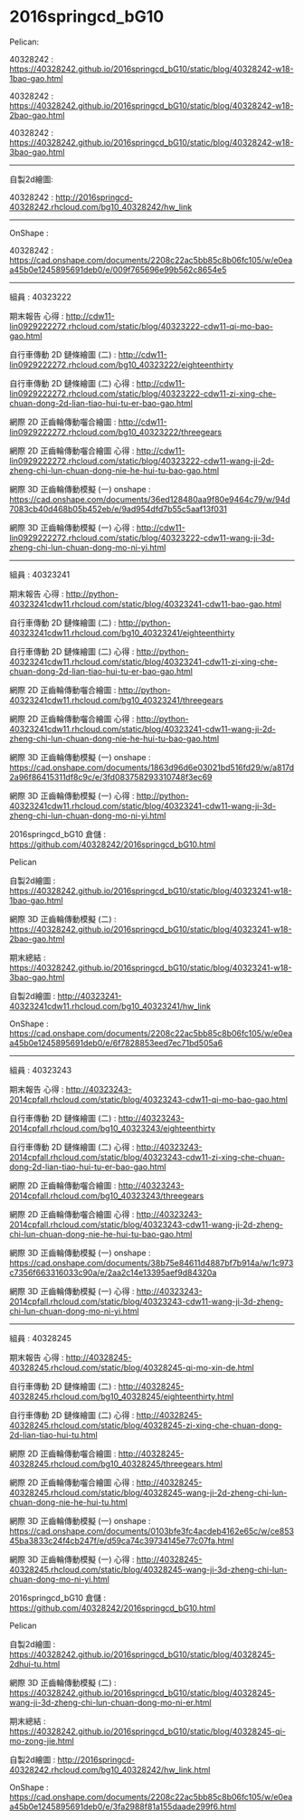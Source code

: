 ﻿# 2016springcd_bG10
Pelican: 

40328242 : https://40328242.github.io/2016springcd_bG10/static/blog/40328242-w18-1bao-gao.html

40328242 : https://40328242.github.io/2016springcd_bG10/static/blog/40328242-w18-2bao-gao.html

40328242 : https://40328242.github.io/2016springcd_bG10/static/blog/40328242-w18-3bao-gao.html

----------------------------------------------------------------------

自製2d繪圖:

40328242 : http://2016springcd-40328242.rhcloud.com/bg10_40328242/hw_link

-----------------------------------------------------------

OnShape :

40328242 : https://cad.onshape.com/documents/2208c22ac5bb85c8b06fc105/w/e0eaa45b0e1245895691deb0/e/009f765696e99b562c8654e5


-----------------------------------------------------------


組員 : 40323222

期末報告 心得 : http://cdw11-lin0929222272.rhcloud.com/static/blog/40323222-cdw11-qi-mo-bao-gao.html

自行車傳動 2D 鏈條繪圖 (二) : http://cdw11-lin0929222272.rhcloud.com/bg10_40323222/eighteenthirty

自行車傳動 2D 鏈條繪圖 (二) 心得 : http://cdw11-lin0929222272.rhcloud.com/static/blog/40323222-cdw11-zi-xing-che-chuan-dong-2d-lian-tiao-hui-tu-er-bao-gao.html

網際 2D 正齒輪傳動囓合繪圖 : http://cdw11-lin0929222272.rhcloud.com/bg10_40323222/threegears

網際 2D 正齒輪傳動囓合繪圖 心得 : http://cdw11-lin0929222272.rhcloud.com/static/blog/40323222-cdw11-wang-ji-2d-zheng-chi-lun-chuan-dong-nie-he-hui-tu-bao-gao.html

網際 3D 正齒輪傳動模擬 (一) onshape : https://cad.onshape.com/documents/36ed128480aa9f80e9464c79/w/94d7083cb40d468b05b452eb/e/9ad954dfd7b55c5aaf13f031

網際 3D 正齒輪傳動模擬 (一) 心得 : http://cdw11-lin0929222272.rhcloud.com/static/blog/40323222-cdw11-wang-ji-3d-zheng-chi-lun-chuan-dong-mo-ni-yi.html

-----------------------------------------------------------
組員 : 40323241 

期末報告 心得 : http://python-40323241cdw11.rhcloud.com/static/blog/40323241-cdw11-bao-gao.html 

自行車傳動 2D 鏈條繪圖 (二) : http://python-40323241cdw11.rhcloud.com/bg10_40323241/eighteenthirty 

自行車傳動 2D 鏈條繪圖 (二) 心得 : http://python-40323241cdw11.rhcloud.com/static/blog/40323241-cdw11-zi-xing-che-chuan-dong-2d-lian-tiao-hui-tu-er-bao-gao.html 

網際 2D 正齒輪傳動囓合繪圖 : http://python-40323241cdw11.rhcloud.com/bg10_40323241/threegears 

網際 2D 正齒輪傳動囓合繪圖 心得 : http://python-40323241cdw11.rhcloud.com/static/blog/40323241-cdw11-wang-ji-2d-zheng-chi-lun-chuan-dong-nie-he-hui-tu-bao-gao.html 

網際 3D 正齒輪傳動模擬 (一) onshape : https://cad.onshape.com/documents/1863d96d6e03021bd516fd29/w/a817d2a96f86415311df8c9c/e/3fd083758293310748f3ec69 

網際 3D 正齒輪傳動模擬 (一) 心得 : http://python-40323241cdw11.rhcloud.com/static/blog/40323241-cdw11-wang-ji-3d-zheng-chi-lun-chuan-dong-mo-ni-yi.html 

2016springcd_bG10 倉儲 : 
https://github.com/40328242/2016springcd_bG10.html

Pelican

自製2d繪圖 : 
https://40328242.github.io/2016springcd_bG10/static/blog/40323241-w18-1bao-gao.html

網際 3D 正齒輪傳動模擬 (二) : 
https://40328242.github.io/2016springcd_bG10/static/blog/40323241-w18-2bao-gao.html

期末總結 : 
https://40328242.github.io/2016springcd_bG10/static/blog/40323241-w18-3bao-gao.html

自製2d繪圖 : 
http://40323241-40323241cdw11.rhcloud.com/bg10_40323241/hw_link

OnShape : 
https://cad.onshape.com/documents/2208c22ac5bb85c8b06fc105/w/e0eaa45b0e1245895691deb0/e/6f7828853eed7ec71bd505a6


-----------------------------------------------------------

組員 : 40323243

期末報告 心得 : http://40323243-2014cpfall.rhcloud.com/static/blog/40323243-cdw11-qi-mo-bao-gao.html

自行車傳動 2D 鏈條繪圖 (二) : http://40323243-2014cpfall.rhcloud.com/bg10_40323243/eighteenthirty

自行車傳動 2D 鏈條繪圖 (二) 心得 : http://40323243-2014cpfall.rhcloud.com/static/blog/40323243-cdw11-zi-xing-che-chuan-dong-2d-lian-tiao-hui-tu-er-bao-gao.html

網際 2D 正齒輪傳動囓合繪圖 : http://40323243-2014cpfall.rhcloud.com/bg10_40323243/threegears

網際 2D 正齒輪傳動囓合繪圖 心得 : http://40323243-2014cpfall.rhcloud.com/static/blog/40323243-cdw11-wang-ji-2d-zheng-chi-lun-chuan-dong-nie-he-hui-tu-bao-gao.html

網際 3D 正齒輪傳動模擬 (一) onshape : https://cad.onshape.com/documents/38b75e84611d4887bf7b914a/w/1c973c7356f663316033c90a/e/2aa2c14e13395aef9d84320a

網際 3D 正齒輪傳動模擬 (一) 心得 : http://40323243-2014cpfall.rhcloud.com/static/blog/40323243-cdw11-wang-ji-3d-zheng-chi-lun-chuan-dong-mo-ni-yi.html

-----------------------------------------------------------

組員 : 40328245

期末報告 心得 : 
http://40328245-40328245.rhcloud.com/static/blog/40328245-qi-mo-xin-de.html

自行車傳動 2D 鏈條繪圖 (二) : 
http://40328245-40328245.rhcloud.com/bg10_40328245/eighteenthirty.html

自行車傳動 2D 鏈條繪圖 (二) 心得 : 
http://40328245-40328245.rhcloud.com/static/blog/40328245-zi-xing-che-chuan-dong-2d-lian-tiao-hui-tu.html

網際 2D 正齒輪傳動囓合繪圖 : 
http://40328245-40328245.rhcloud.com/bg10_40328245/threegears.html

網際 2D 正齒輪傳動囓合繪圖 心得 :
http://40328245-40328245.rhcloud.com/static/blog/40328245-wang-ji-2d-zheng-chi-lun-chuan-dong-nie-he-hui-tu.html

網際 3D 正齒輪傳動模擬 (一) onshape : 
https://cad.onshape.com/documents/0103bfe3fc4acdeb4162e65c/w/ce85345ba3833c24f4cb247f/e/d59ca74c39734145e77c07fa.html

網際 3D 正齒輪傳動模擬 (一) 心得 : 
http://40328245-40328245.rhcloud.com/static/blog/40328245-wang-ji-3d-zheng-chi-lun-chuan-dong-mo-ni-yi.html

2016springcd_bG10 倉儲 : 
https://github.com/40328242/2016springcd_bG10.html

Pelican

自製2d繪圖 : 
https://40328242.github.io/2016springcd_bG10/static/blog/40328245-2dhui-tu.html

網際 3D 正齒輪傳動模擬 (二) : 
https://40328242.github.io/2016springcd_bG10/static/blog/40328245-wang-ji-3d-zheng-chi-lun-chuan-dong-mo-ni-er.html

期末總結 : 
https://40328242.github.io/2016springcd_bG10/static/blog/40328245-qi-mo-zong-jie.html

自製2d繪圖 : 
http://2016springcd-40328242.rhcloud.com/bg10_40328242/hw_link.html

OnShape : 
https://cad.onshape.com/documents/2208c22ac5bb85c8b06fc105/w/e0eaa45b0e1245895691deb0/e/3fa2988f81a155daade299f6.html
